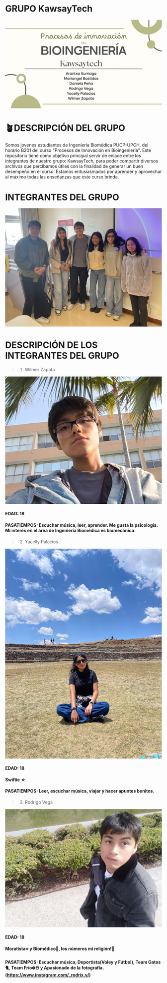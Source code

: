 # GRUPO KawsayTech
![](https://github.com/wiwi1708/KawsayTech/blob/4b398c97bf0af9992ad81b1c658257045d595062/Imagenes/Portada.jpg)
# 🪴DESCRIPCIÓN DEL GRUPO
Somos jovenes estudiantes de Ingeniería Biomédica PUCP-UPCH, del horario B201 del curso "Procesos de Innovación en Bioingeniería". Este repositorio tiene como objetivo principal servir de enlace entre los integrantes de nuestro grupo: KawsayTech, para poder compartir diversos archivos que percibamos útiles con la finalidad de generar un buen desempeño en el curso. Estamos entusiasmados por aprender y aprovechar al máximo todas las enseñanzas que este curso brinda.
# INTEGRANTES DEL GRUPO
![](https://github.com/wiwi1708/KawsayTech/blob/650f990813b83b2a5b21284d1d73cf8a88cf9332/Imagenes/1b5ead49-9e59-40db-81d5-7fcb32d93bef.jpg)
# DESCRIPCIÓN DE LOS INTEGRANTES DEL GRUPO
> 1) Wilmer Zapata

![](https://github.com/wiwi1708/KawsayTech/blob/8d9fa525b9fe0638083aa615f2bdd8a81d8d20df/Imagenes/Wilmer%20Zapata.jpeg)
#### EDAD: 18
#### PASATIEMPOS: Escuchar música, leer, aprender. Me gusta la psicología. Mi interés en el área de Ingeniería Biomédica es biomecánica.

> 2) Yacelly Palacios

![](https://github.com/wiwi1708/KawsayTech/blob/e5785e29e755a3f72c676c5a0be3ad7eb39e71e2/Imagenes/ok.jpg)
#### EDAD: 18
#### Swiftie ☆
#### PASATIEMPOS: Leer, escuchar música, viajar y hacer apuntes bonitos.

> 3) Rodrigo Vega

![](https://github.com/wiwi1708/KawsayTech/blob/239f76174be28f558864c165c58c17bc557c7d66/Imagenes/RV.jpg)
#### EDAD: 18
#### Moratista⭐ y Biomédico🦾, los números mi religión!🙏
#### PASATIEMPOS: Escuchar música, Deportista(Voley y Fútbol), Team Gatos🐈, Team Frío❄️☃️ y Apasionado de la fotografía. (https://www.instagram.com/_rodrix.v/)

